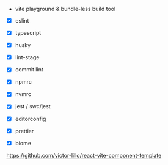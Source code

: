 - vite playground & bundle-less build tool
- [x] eslint
- [x] typescript
- [x] husky
- [x] lint-stage

- [x] commit lint
- [x] npmrc
- [x] nvmrc
- [x] jest / swc/jest
- [x] editorconfig
- [x] prettier
- [x] biome

https://github.com/victor-lillo/react-vite-component-template